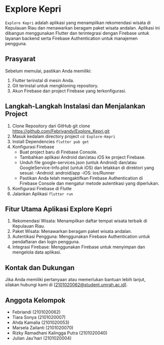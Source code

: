 # Explore Kepri

`Explore Kepri` adalah aplikasi yang menampilkan rekomendasi wisata di Kepulauan Riau dan menawarkan beragam paket wisata andalan. Aplikasi ini dibangun menggunakan Flutter dan terintegrasi dengan Firebase untuk layanan backend serta Firebase Authentication untuk manajemen pengguna.

## Prasyarat
Sebelum memulai, pastikan Anda memiliki:

1. Flutter terinstal di mesin Anda.
2. Git terinstal untuk mengkloning repository.
3. Akun Firebase dan project Firebase yang terkonfigurasi.

## Langkah-Langkah Instalasi dan Menjalankan Project

1. Clone Repository dari GitHub
    git clone  https://github.com/Febriyandy/Explore_Kepri.git
2. Masuk kedalam directory project
    `cd Explore-Kepri`
3. Install Dependencies
    `flutter pub get`
4. Konfigurasi Firebase
    - Buat project baru di Firebase Console.
    - Tambahkan aplikasi Android dan/atau iOS ke project Firebase.
    - Unduh file google-services.json (untuk Android) dan/atau GoogleService-Info.plist (untuk iOS) dan letakkan di direktori yang sesuai:
        -Android: android/app
        -iOS: ios/Runner
    - Pastikan Anda telah mengaktifkan Firebase Authentication di Firebase Console dan mengatur metode autentikasi yang diperlukan.
5. Konfigurasi Firebase di Flutte
6. Jalankan Aplikasi
    `flutter run`

## Fitur Utama Aplikasi Explore Kepri
1. Rekomendasi Wisata: Menampilkan daftar tempat wisata terbaik di Kepulauan Riau.
2. Paket Wisata: Menawarkan beragam paket wisata andalan.
3. Autentikasi Pengguna: Menggunakan Firebase Authentication untuk pendaftaran dan login pengguna.
4. Integrasi Firebase: Menggunakan Firebase untuk menyimpan dan mengelola data aplikasi.

## Kontak dan Dukungan

Jika Anda memiliki pertanyaan atau memerlukan bantuan lebih lanjut, silakan hubungi kami di [2101020062@student.umrah.ac.id].

## Anggota Kelompok
- Febriandi (2101020062)
- Tiara Sonya (2101020007)
- Ahda Kamalia (2101020053)
- Marsela Zailanti (2101020070)
- Rizky Ramadhani Kalingga Putra (2101020040)
- Julian Jau'hari (2101020004)





